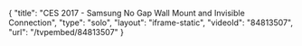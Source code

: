 {
    "title": "CES 2017 - Samsung No Gap Wall Mount and Invisible Connection",
    "type": "solo",
    "layout": "iframe-static",
    "videoId": "84813507",
    "url": "\/tvpembed\/84813507"
}
